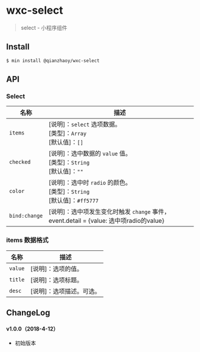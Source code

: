 # wxc-select

> select - 小程序组件

## Install

``` bash
$ min install @qianzhaoy/wxc-select
```


## API

### Select

| 名称                  | 描述                         |
|----------------------|------------------------------|
|`items`               | [说明]：`select` 选项数据。<br>[类型]：`Array`<br>[默认值]：`[]` |
|`checked`             | [说明]：选中数据的 `value` 值。<br>[类型]：`String`<br>[默认值]：`""` |
|`color`               | [说明]：选中时 `radio` 的颜色。<br>[类型]：`String`<br>[默认值]：`#ff5777` |
|`bind:change`         | [说明]：选中项发生变化时触发 `change` 事件，event.detail = {value: 选中项radio的value}|

### items 数据格式
| 名称                  | 描述                         |
|----------------------|------------------------------|
|`value`               | [说明]：选项的值。|
|`title`               | [说明]：选项标题。|
|`desc`                | [说明]：选项描述。可选。|

## ChangeLog

#### v1.0.0（2018-4-12）

- 初始版本
